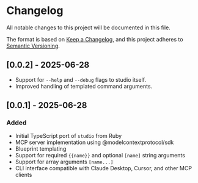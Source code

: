 # Changelog

All notable changes to this project will be documented in this file.

The format is based on [Keep a Changelog](https://keepachangelog.com/en/1.0.0/),
and this project adheres to [Semantic Versioning](https://semver.org/spec/v2.0.0.html).

## [0.0.2] - 2025-06-28

- Support for `--help` and `--debug` flags to studio itself.
- Improved handling of templated command arguments.

## [0.0.1] - 2025-06-28

### Added
- Initial TypeScript port of `studio` from Ruby
- MCP server implementation using @modelcontextprotocol/sdk
- Blueprint templating
- Support for required `{{name}}` and optional `[name]` string arguments
- Support for array arguments `[name...]`
- CLI interface compatible with Claude Desktop, Cursor, and other MCP clients
